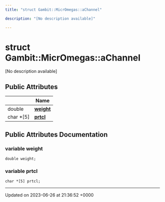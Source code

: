 ```yaml
---
title: "struct Gambit::MicrOmegas::aChannel"

description: "[No description available]"

---
```


# struct Gambit::MicrOmegas::aChannel



[No description available]

## Public Attributes

|                | Name           |
| -------------- | -------------- |
| double | **[weight](/documentation/code/classes/structgambit_1_1micromegas_1_1achannel/#variable-weight)**  |
| char *[5] | **[prtcl](/documentation/code/classes/structgambit_1_1micromegas_1_1achannel/#variable-prtcl)**  |

## Public Attributes Documentation

### variable weight

```
double weight;
```


### variable prtcl

```
char *[5] prtcl;
```


-------------------------------

Updated on 2023-06-26 at 21:36:52 +0000